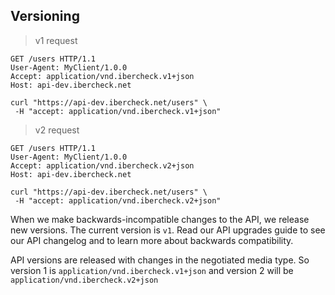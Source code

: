 ## Versioning

> v1 request

``` http
GET /users HTTP/1.1
User-Agent: MyClient/1.0.0
Accept: application/vnd.ibercheck.v1+json
Host: api-dev.ibercheck.net
```

```shell
curl "https://api-dev.ibercheck.net/users" \
 -H "accept: application/vnd.ibercheck.v1+json"
```

> v2 request

``` http
GET /users HTTP/1.1
User-Agent: MyClient/1.0.0
Accept: application/vnd.ibercheck.v2+json
Host: api-dev.ibercheck.net
```

```shell
curl "https://api-dev.ibercheck.net/users" \
 -H "accept: application/vnd.ibercheck.v2+json"
```


When we make backwards-incompatible changes to the API, we release new versions. The current version is `v1`.
Read our API upgrades guide to see our API changelog and to learn more about backwards compatibility.

API versions are released with changes in the negotiated media type.
So version 1 is `application/vnd.ibercheck.v1+json` and version 2 will be `application/vnd.ibercheck.v2+json`
